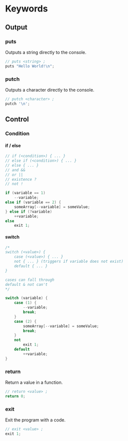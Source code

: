 # Keywords

## Output

### puts

Outputs a string directly to the console.

```cpp
// puts <string> ;
puts "Hello World!\n";
```

### putch

Outputs a character directly to the console.

```rust
// putch <character> ;
putch '\n';
```

## Control

### Condition

#### if / else

```cpp
// if (<condition>) { ... }
// else if (<condition>) { ... }
// else { ... }
// and && 
// or ||
// existence ?
// not !

if (variable == 1) 
    --variable;
else if (variable == 2) {
    someArray[--variable] = someValue;
} else if (?variable)
    ++variable;
else 
    exit 1;
```

#### switch

```cpp
/* 
switch (<value>) {
    case (<value>) { ... }
    not { ... } (triggers if variable does not exist)
    default { ... }
}

cases can fall through
default & not can't
*/

switch (variable) {
    case (1) { 
        --variable; 
        break; 
    }
    case (2) { 
        someArray[--variable] = someValue; 
        break; 
    }
    not
        exit 1; 
    default
        ++variable; 
}
```

### return

Return a value in a function.

```cpp
// return <value> ;
return 0;
```

### exit

Exit the program with a code.

```c
// exit <value> ;
exit 1;
```
